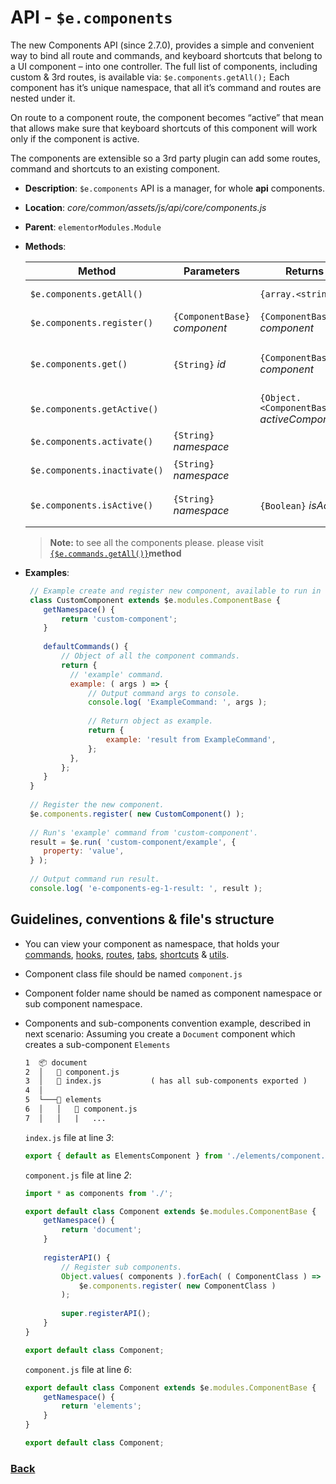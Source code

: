 # API - `$e.components`
The new Components API (since 2.7.0), provides a simple and convenient way to bind all route and commands, and keyboard shortcuts that belong to a UI component – into one controller.
The full list of components, including custom & 3rd routes, is available via: `$e.components.getAll();`
Each component has it’s unique namespace, that all it’s command and routes are nested under it.

On route to a component route, the component becomes “active” that mean that allows make sure that keyboard shortcuts of this component will work only if the component is active.

The components are extensible so a 3rd party plugin can add some routes, command and shortcuts to an existing component.

*  **Description**: `$e.components` API is a manager, for whole **api** components.
*  **Location**: *core/common/assets/js/api/core/components.js*
*  **Parent**: `elementorModules.Module`
*  **Methods**:

	| Method                       | Parameters                     | Returns                                       | Description
	|------------------------------|--------------------------------|-----------------------------------------------|------------------------------|
	| `$e.components.getAll()`     |                                | `{array.<string>}`                            | Receive all components.
	| `$e.components.register()`   | `{ComponentBase}` *component*  | `{ComponentBase}` *component*                 | Register a component.
	| `$e.components.get()`        | `{String}` *id*                | `{ComponentBase}` *component*                 | Get component instance by id.
	| `$e.components.getActive()`  |                                | `{Object.<ComponentBase>}` *activeComponents* | Get active components.
	| `$e.components.activate()`   | `{String}` *namespace*         |                                               | Activate component.
	| `$e.components.inactivate()` | `{String}` *namespace*         |                                               | Deactivate component.
	| `$e.components.isActive()`   | `{String}` *namespace*         | `{Boolean}` *isActive*                        | Is component active.
     > **Note:** to see all the components please. please visit [`{$e.commands.getAll()}`](commands-methods/getall.md)**method**

* **Examples**:
    ```javascript
     // Example create and register new component, available to run in the console does not depends on anything else.
     class CustomComponent extends $e.modules.ComponentBase {
        getNamespace() {
            return 'custom-component';
        }
     
        defaultCommands() {
            // Object of all the component commands.
            return {
              // 'example' command.   
              example: ( args ) => {
                  // Output command args to console.
                  console.log( 'ExampleCommand: ', args );
           
                  // Return object as example.
                  return {
                      example: 'result from ExampleCommand',
                  };
              },
            };
        }
     }
     
     // Register the new component.
     $e.components.register( new CustomComponent() );
     
     // Run's 'example' command from 'custom-component'.
     result = $e.run( 'custom-component/example', {
        property: 'value',
     } );
     
     // Output command run result.
     console.log( 'e-components-eg-1-result: ', result );
    
    ```
## Guidelines, conventions & file's structure
  * You can view your component as namespace, that holds your [commands](../core/commands.md#guidelines-conventions--files-structure), [hooks](../core/hooks.md#guidelines-conventions--files-structure), [routes](#UPDATE_WHEN_READY), [tabs](#UPDATE_WHEN_READY), [shortcuts](#UPDATE_WHEN_READY) & [utils](#UPDATE_WHEN_READY).
  * Component class file should be named `component.js`
  * Component folder name should be named as component namespace or sub component namespace.
  * Components and sub-components convention example, described in next scenario:
  Assuming you create a `Document` component which creates a sub-component `Elements`
    ```html class:"lineNo"
    1  📦 document
    2  │   📜 component.js
    3  │   📜 index.js           ( has all sub-components exported )
    4  │
    5  └───📂 elements
    6  │   │   📜 component.js
    7  │   │   |   ...
    ```
    
    `index.js` file at line *3*:
    ```javascript
    export { default as ElementsComponent } from './elements/component.js';
    ```    
    `component.js` file at line *2*:
    ```javascript
    import * as components from './';
    
    export default class Component extends $e.modules.ComponentBase {
        getNamespace() {
            return 'document';
        }
        
        registerAPI() {
            // Register sub components.
            Object.values( components ).forEach( ( ComponentClass ) =>
                $e.components.register( new ComponentClass )
            );
        
            super.registerAPI();
        }
    }
    
    export default class Component;
    ```
    
    `component.js` file at line *6*:
    ```javascript
    export default class Component extends $e.modules.ComponentBase {
        getNamespace() {
            return 'elements';
        }
    }
    
    export default class Component;
    ```

### [Back](../readme.md) 

